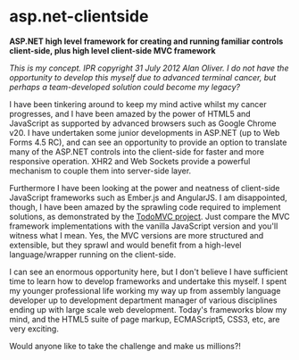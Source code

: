 asp.net-clientside
==================

**ASP.NET high level framework for creating and running familiar controls client-side, plus high level client-side MVC framework**

*This is my concept. IPR copyright 31 July 2012 Alan Oliver. I do not have the opportunity to develop this myself due to advanced terminal cancer, but perhaps a team-developed solution could become my legacy?*

I have been tinkering around to keep my mind active whilst my cancer progresses, and I have been amazed by the power of HTML5 and JavaScript as supported by advanced browsers such as Google Chrome v20.  I have undertaken some junior developments in ASP.NET (up to Web Forms 4.5 RC), and can see an opportunity to provide an option to translate many of the ASP.NET controls into the client-side for faster and more responsive operation. XHR2 and Web Sockets provide a powerful mechanism to couple them into server-side layer.

Furthermore I have been looking at the power and neatness of client-side JavaScript frameworks such as Ember.js and AngularJS. I am disappointed, though, I have been amazed by the sprawling code required to implement solutions, as demonstrated by the [TodoMVC project](http://addyosmani.github.com/todomvc/). Just compare the MVC framework implementations with the vanilla JavaScript version and you'll witness what I mean. Yes, the MVC versions are more structured and extensible, but they sprawl and would benefit from a high-level language/wrapper running on the client-side.

I can see an enormous opportunity here, but I don't believe I have sufficient time to learn how to develop frameworks and undertake this myself. I spent my younger professional life working my way up from assembly language developer up to development department manager of various disciplines ending up with large scale web development. Today's frameworks blow my mind, and the HTML5 suite of page markup, ECMAScript5, CSS3, etc, are very exciting. 

Would anyone like to take the challenge and make us millions?!

